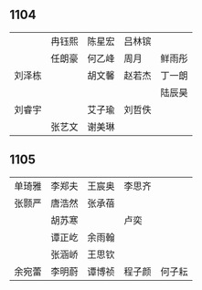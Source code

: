 ## 1104
|     |     |     |     |     |
| --- | --- | --- | --- | --- |
|  | 冉钰熙 | 陈星宏 | 吕林镔 |  |
|  | 任朗豪 | 何乙峰 | 周月 | 鲜雨彤 |
| 刘泽栋 |  | 胡文馨 | 赵若杰 | 丁一朗 |
|  |  |  |  | 陆辰昊 |
| 刘睿宇 |  | 艾子瑜 | 刘哲佚 |  |
|  | 张艺文 | 谢美琳 |  |  |

## 1105
|     |     |     |     |     |
| --- | --- | --- | --- | --- |
| 单琦雅 | 李郑夫 | 王宸奥 | 李思齐 |  |
| 张颢严 | 唐浩然 | 张承蓓 |  |  |
|  | 胡苏寒 |  | 卢奕 |  |
|  | 谭正屹 | 余雨翰 |  |  |
|  | 张涵峤 | 王思钦 |  |  |
| 余宛蕾 | 李明蔚 | 谭博祯 | 程子颜 | 何子耘 |

